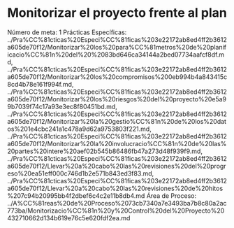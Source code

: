 # Monitorizar el proyecto frente al plan

Número de meta: 1
Prácticas Específicas: ../Pra%CC%81cticas%20Especi%CC%81ficas%203e22172ab8ed4ff2b3612a605de70f12/Monitorizar%20los%20para%CC%81metros%20de%20planificacio%CC%81n%20del%20%2083bd646ca34144a2bed07734aafcf8df.md, ../Pra%CC%81cticas%20Especi%CC%81ficas%203e22172ab8ed4ff2b3612a605de70f12/Monitorizar%20los%20compromisos%200eb994b4a843415c8cd4b78e161f994f.md, ../Pra%CC%81cticas%20Especi%CC%81ficas%203e22172ab8ed4ff2b3612a605de70f12/Monitorizar%20los%20riesgos%20del%20proyecto%20e5a99b7039f74c17a93e3ec8f80451bd.md, ../Pra%CC%81cticas%20Especi%CC%81ficas%203e22172ab8ed4ff2b3612a605de70f12/Monitorizar%20la%20gestio%CC%81n%20de%20los%20datos%201e4cbc241a1c478a9d62a9753803f221.md, ../Pra%CC%81cticas%20Especi%CC%81ficas%203e22172ab8ed4ff2b3612a605de70f12/Monitorizar%20la%20involucracio%CC%81n%20de%20las%20partes%20intere%20aef02b545b86486fb47a273d48f939f9.md, ../Pra%CC%81cticas%20Especi%CC%81ficas%203e22172ab8ed4ff2b3612a605de70f12/Llevar%20a%20cabo%20las%20revisiones%20del%20progreso%20ea51eff000c746d1b2e571b843ed3f83.md, ../Pra%CC%81cticas%20Especi%CC%81ficas%203e22172ab8ed4ff2b3612a605de70f12/Llevar%20a%20cabo%20las%20revisiones%20de%20hitos%207c94b20995bb4f2dbef6c4c2e11b8db4.md
Área de Proceso: ../A%CC%81reas%20de%20Proceso%2073cb7340a7e3493ba7b8c80a2ac773ba/Monitorizacio%CC%81n%20y%20Control%20del%20Proyecto%20432710662d134b619e76c5e620fdf2ea.md